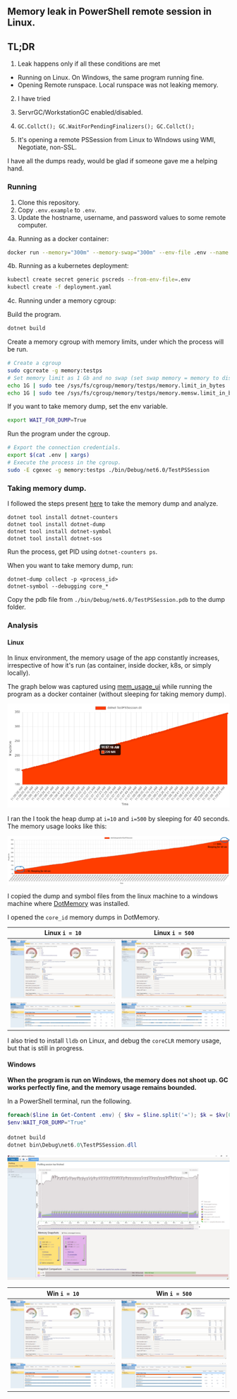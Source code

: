 ## Memory leak in PowerShell remote session in Linux.

## TL;DR

1. Leak happens only if all these conditions are met
  - Running on Linux. On Windows, the same program running fine.
  - Opening Remote runspace. Local runspace was not leaking memory.

2. I have tried 
  1. ServrGC/WorkstationGC enabled/disabled.
  2. `GC.Collct(); GC.WaitForPendingFinalizers(); GC.Collct();`

3. It's opening a remote PSSession from Linux to WIndows using WMI, Negotiate, non-SSL.

I have all the dumps ready, would be glad if someone gave me a helping hand.

### Running

1. Clone this repository.
2. Copy `.env.example` to `.env`.
3. Update the hostname, username, and password values to some remote computer.

4a. Running as a docker container:

```sh
docker run --memory="300m" --memory-swap="300m" --env-file .env --name testpssession -it -d nascarsayan/testpssession:latest
```

4b. Running as a kubernetes deployment:

```sh
kubectl create secret generic pscreds --from-env-file=.env
kubectl create -f deployment.yaml
```

4c. Running under a memory cgroup:

Build the program.

```sh
dotnet build
```

Create a memory cgroup with memory limits, under which the process will be run.

```sh
# Create a cgroup
sudo cgcreate -g memory:testps
# Set memory limit as 1 Gb and no swap (set swap memory = memory to disable swap).
echo 1G | sudo tee /sys/fs/cgroup/memory/testps/memory.limit_in_bytes
echo 1G | sudo tee /sys/fs/cgroup/memory/testps/memory.memsw.limit_in_bytes
```

If you want to take memory dump, set the env variable.
```sh
export WAIT_FOR_DUMP=True
```

Run the program under the cgroup.

```sh
# Export the connection credentials.
export $(cat .env | xargs)
# Execute the process in the cgroup.
sudo -E cgexec -g memory:testps ./bin/Debug/net6.0/TestPSSession
```

### Taking memory dump.

I followed the steps present [here][debug_managed_mem_leak] to take the memory dump and analyze.

```
dotnet tool install dotnet-counters
dotnet tool install dotnet-dump
dotnet tool install dotnet-symbol
dotnet tool install dotnet-sos
```

Run the process, get PID using `dotnet-counters ps`.

When you want to take memory dump, run:
```
dotnet-dump collect -p <process_id>
dotnet-symbol --debugging core_*
```
Copy the pdb file from `./bin/Debug/net6.0/TestPSSession.pdb` to the dump folder.

### Analysis

#### Linux

In linux environment, the memory usage of the app constantly increases, irrespective of how it's run (as container, inside docker, k8s, or simply locally).

The graph below was captured using [mem_usage_ui][mem_usage_ui]
while running the program as a docker container (without sleeping for taking memory dump).

![Memory Usage Linux](./assets/testpssession_memory_usage_linux.png)

I ran the I took the heap dump at `i=10` and `i=500` by sleeping for 40 seconds. The memory usage looks like this:

![cgroup Memory Usage Linux](./assets/testpssession_memory_usage_linux_cgroup.png)

I copied the dump and symbol files from the linux machine to a windows machine where [DotMemory][dotmemory] was installed.

I opened the `core_id` memory dumps in DotMemory.

Linux `i = 10` | Linux `i = 500`
:-------------------------:|:-------------------------:
![Dump1 Dotmemory](./assets/dump1_linux_dotmem.jpg)  |  ![Dump2 Dotmemory](./assets/dump2_linux_dotmem.jpg)
![Dump1 Generations](./assets/dump1_linux_dotmem_generations.jpg)  |  ![Dump2 Generations](./assets/dump2_linux_dotmem_generations.jpg)

I also tried to install `lldb` on Linux, and debug the `coreCLR` memory usage, but that is still in progress.

#### Windows

**When the program is run on Windows, the memory does not shoot up. GC works perfectly fine, and the memory usage remains bounded.**

In a PowerShell terminal, run the following. 
```powershell
foreach($line in Get-Content .env) { $kv = $line.split('='); $k = $kv[0]; $v = $kv[1]; if (!$k){ return;}; Set-Item "env:$k" $v; }
$env:WAIT_FOR_DUMP="True"

dotnet build
dotnet bin\Debug\net6.0\TestPSSession.dll
```

![Memory Usage Windows](./assets/testpssession_memory_usage_windows.jpg)

Win `i = 10` | Win `i = 500`
:-------------------------:|:-------------------------:
![Dump1 Dotmemory](./assets/dump1_win_dotmem.jpg)  |  ![Dump2 Dotmemory](./assets/dump2_win_dotmem.jpg)
![Dump1 Generations](./assets/dump1_win_dotmem_generations.jpg)  |  ![Dump2 Generations](./assets/dump2_win_dotmem_generations.jpg)


<!-- References -->
[mem_usage_ui]: https://github.com/parikls/mem_usage_ui
[debug_managed_mem_leak]: https://docs.microsoft.com/en-us/dotnet/core/diagnostics/debug-memory-leak
[dotmemory]: https://www.jetbrains.com/dotmemory/
